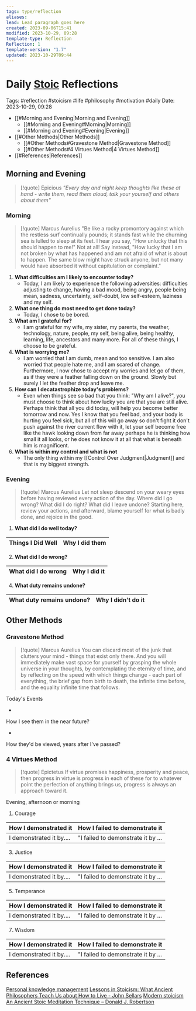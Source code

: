 ```yaml
---
tags: type/reflection
aliases: 
lead: Lead paragraph goes here
created: 2023-09-06T15:41
modified: 2023-10-29, 09:28
template-type: Reflection
Reflection: 1
template-version: "1.7"
updated: 2023-10-29T09:44
---
```



# Daily [Stoic](../SLIP-BOX/Stoicism.md) Reflections

Tags:  #reflection #stoicism #life #philosophy #motivation #daily 
Date: 2023-10-29, 09:28

- [[#Morning and Evening|Morning and Evening]]
	- [[#Morning and Evening#Morning|Morning]]
	- [[#Morning and Evening#Evening|Evening]]
- [[#Other Methods|Other Methods]]
	- [[#Other Methods#Gravestone Method|Gravestone Method]]
	- [[#Other Methods#4 Virtues Method|4 Virtues Method]]
- [[#References|References]]


## Morning and Evening

> [!quote] Epicious 
> _"Every day and night keep thoughts like these at hand - write them, read them aloud, talk your yourself and others about them"_

### Morning

> [!quote] Marcus Aurelius
> "Be like a rocky promontory against which the restless surf continually pounds; it stands fast while the churning sea is lulled to sleep at its feet. I hear you say, "How unlucky that this should happen to me!" Not at all! Say instead, "How lucky that I am not broken by what has happened and am not afraid of what is about to happen. The same blow might have struck anyone, but not many would have absorbed it without capitulation or complaint."

1. **What difficulties am I likely to encounter today?**
	- Today, I am likely to experience the following adversities: difficulties adjusting to change, having a bad mood, being angry, people being mean, sadness, uncertainty, self-doubt, low self-esteem, laziness and my self. 
2. **What one thing do most need to get done today?**
	- Today, I chose to be bored. 
1. **What am I grateful for?**
	- I am grateful for my wife, my sister, my parents, the weather, technology, nature, people, my self, being alive, being healthy, learning, life, ancestors and many more. For all of these things, I choose to be grateful. 
2. **What is worrying me?**
	- I am worried that I am dumb, mean and too sensitive. I am also worried that people hate me, and I am scared of change. Furthermore, I now chose to accept my worries and let go of them, as if they were a feather falling down on the ground. Slowly but surely I let the feather drop and leave me. 
3. **How can I decatastrophize today's problems?**
	- Even when things see so bad that you think: "Why am I alive?", you must choose to think about how lucky you are that you are still alive. Perhaps think that all you did today, will help you become better tomorrow and now. Yes I know that you feel bad, and your body is hurting you feel sick, but all of this will go away so don't fight it don't push against the river current flow with it, let your self become free like the hawk looking down from far away perhaps he is thinking how small it all looks, or he does not know it at all that what is beneath him is magnificent.
4. **What is within my control and what is not**
	- The only thing within my [[Control Over Judgment|Judgment]] and that is my biggest strength. 

### Evening

> [!quote] Marcus Aurelius
> Let not sleep descend on your weary eyes before having reviewed every action of the day. Where did I go wrong? What did I do right? What did I leave undone? Starting here, review your actions, and afterward, blame yourself for what is badly done, and rejoice in the good.

1. **What did I do well today?**

| Things I Did Well | Why I did them |
| ------------------- | ---------------- |

2. **What did I do wrong?**

| What did I do wrong | Why I did it |
| ------------------- | ---------------- |

4. **What duty remains undone?**

| What duty remains undone? | Why I didn't do it |
| ------------------- | ---------------- |

## Other Methods

### Gravestone Method

> [!quote] Marcus Aurelius
> You can discard most of the junk that clutters your mind - things that exist only there. And you will immediately make vast space for yourself by grasping the whole universe in your thoughts, by contemplating the eternity of time, and by reflecting on the speed with which things change - each part of everything, the brief gap from birth to death, the infinite time before, and the equality infinite time that follows. 

Today's Events 

-

How I see them in the near future? 

-

How they'd be viewed, years after I've passed?

### 4 Virtues Method

> [!quote] Epictetus 
> If virtue promises happiness, prosperity and peace, then progress in virtue is progress in each of these for to whatever point the perfection of anything brings us, progress is always an approach toward it.

Evening, afternoon or morning

1. Courage 

| How I demonstrated it  | How I failed to demonstrate it |
| ------------------- | ---------------- |
| I demonstrated it by....                 | "I failed to demonstrate it by ...              |

3. Justice

| How I demonstrated it  | How I failed to demonstrate it |
| ------------------- | ---------------- |
| I demonstrated it by....                 | "I failed to demonstrate it by ...             

5. Temperance

| How I demonstrated it  | How I failed to demonstrate it |
| ------------------- | ---------------- |
| I demonstrated it by....                 | "I failed to demonstrate it by ...             

7. Wisdom

| How I demonstrated it  | How I failed to demonstrate it |
| ------------------- | ---------------- |
| I demonstrated it by....                 | "I failed to demonstrate it by ...             

## References

[Personal knowledge management](Personal%20knowledge%20management.md)
[Lessons in Stoicism: What Ancient Philosophers Teach Us about How to Live - John Sellars](https://books.google.cz/books/about/Lessons_in_Stoicism.html?id=ky84zQEACAAJ&redir_esc=y)
[Modern stoicism](https://modernstoicism.com/)
[An Ancient Stoic Meditation Technique – Donald J. Robertson](https://donaldrobertson.name/2017/03/22/an-ancient-stoic-meditation-technique/)


